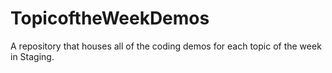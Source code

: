 # TopicoftheWeekDemos
A repository that houses all of the coding demos for each topic of the week in Staging.
